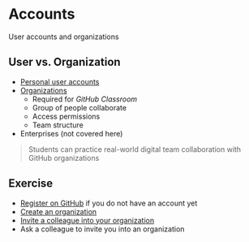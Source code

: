 # Accounts

User accounts and organizations


## User vs. Organization

* [Personal user accounts](https://docs.github.com/en/github/getting-started-with-github/types-of-github-accounts#personal-user-accounts)
* [Organizations](https://docs.github.com/en/github/getting-started-with-github/types-of-github-accounts#organization-accounts)
  * Required for *GitHub Classroom*
  * Group of people collaborate
  * Access permissions
  * Team structure
* Enterprises (not covered here)

> Students can practice real-world digital team collaboration with GitHub organizations


## Exercise

* [Register on GitHub](https://docs.github.com/en/github/getting-started-with-github/signing-up-for-a-new-github-account) if you do not have an account yet
* [Create an organization](https://docs.github.com/en/github/setting-up-and-managing-organizations-and-teams/creating-a-new-organization-from-scratch)
* [Invite a colleague into your organization](https://help.github.com/articles/inviting-users-to-join-your-organization/)
* Ask a colleague to invite you into an organization
